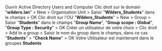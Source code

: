 Ouvrir Active Directory Users and Computer
Clic droit sur le domain "**wilders.lan**" > New > Organisation Unit > Saisir "**Wilders_Students**" dans le champs > OK
Clic droit sur l'OU "**Wilders_Students**" > New > Group > Saisir "**Students**" dans le champs "**Group Name**", "**Group scope : Global**", "**Group Type : Security**" > OK
Créer un utilisateur de votre choix > Clic droit > Add to a group > Saisir le nom du group dans le champs, dans ce cas "**Students**" > "**Check Name**" > OK
Votre Utilisateur est maintenant dans le groupes **Students**